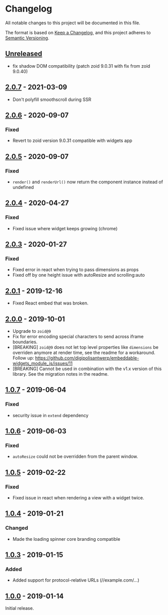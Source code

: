 # Changelog
All notable changes to this project will be documented in this file.

The format is based on [Keep a Changelog](http://keepachangelog.com/),
and this project adheres to [Semantic Versioning](https://semver.org/).

## [Unreleased]

- fix shadow DOM compatibility (patch zoid 9.0.31 with fix from zoid 9.0.40)

## [2.0.7] - 2021-03-09

- Don't polyfill smoothscroll during SSR

## [2.0.6] - 2020-09-07

### Fixed

- Revert to zoid version 9.0.31 compatible with widgets app

## [2.0.5] - 2020-09-07

### Fixed

- `render()` and `renderUrl()` now return the component instance instead of undefined

## [2.0.4] - 2020-04-27

### Fixed

- Fixed issue where widget keeps growing (chrome)

## [2.0.3] - 2020-01-27

### Fixed

- Fixed error in react when trying to pass dimensions as props
- Fixed off by one height issue with autoResize and scrolling:auto

## [2.0.1] - 2019-12-16
- Fixed React embed that was broken.

## [2.0.0] - 2019-10-01
- Upgrade to `zoid@9`
- Fix for error encoding special characters to send across iframe boundaries.
- [BREAKING] `zoid@9` does not let top level properties like `dimensions` be overriden anymore at render time, see the readme for a workaround. Follow up: https://github.com/digipolisantwerp/embeddable-widgets_module_js/issues/11
- [BREAKING] Cannot be used in combination with the v1.x version of this library. See the migration notes in the readme.


## [1.0.7] - 2019-06-04

### Fixed
- security issue in `extend` dependency


## [1.0.6] - 2019-06-03

### Fixed
- `autoResize` could not be overridden from the parent window.


## [1.0.5] - 2019-02-22

### Fixed
- Fixed issue in react when rendering a view with a widget twice.


## [1.0.4] - 2019-01-21

### Changed
- Made the loading spinner core branding compatible


## [1.0.3] - 2019-01-15

### Added
- Added support for protocol-relative URLs (//example.com/...)


## [1.0.0] - 2019-01-14
Initial release.


[Unreleased]: https://github.com/digipolisantwerp/embeddable-widgets_module_js/compare/v2.0.7...HEAD
[2.0.7]: https://github.com/digipolisantwerp/embeddable-widgets_module_js/compare/v2.0.6...v2.0.7
[2.0.6]: https://github.com/digipolisantwerp/embeddable-widgets_module_js/compare/v2.0.5...v2.0.6
[2.0.5]: https://github.com/digipolisantwerp/embeddable-widgets_module_js/compare/v2.0.4...v2.0.5
[2.0.4]: https://github.com/digipolisantwerp/embeddable-widgets_module_js/compare/v2.0.3...v2.0.4
[2.0.3]: https://github.com/digipolisantwerp/embeddable-widgets_module_js/compare/v2.0.1...v2.0.3
[2.0.1]: https://github.com/digipolisantwerp/embeddable-widgets_module_js/compare/v2.0.0...v2.0.1
[2.0.0]: https://github.com/digipolisantwerp/embeddable-widgets_module_js/compare/v1.0.7...v2.0.0
[1.0.7]: https://github.com/digipolisantwerp/embeddable-widgets_module_js/compare/v1.0.6...v1.0.7
[1.0.6]: https://github.com/digipolisantwerp/embeddable-widgets_module_js/compare/v1.0.5...v1.0.6
[1.0.5]: https://github.com/digipolisantwerp/embeddable-widgets_module_js/compare/v1.0.4...v1.0.5
[1.0.4]: https://github.com/digipolisantwerp/embeddable-widgets_module_js/compare/v1.0.3...v1.0.4
[1.0.3]: https://github.com/digipolisantwerp/embeddable-widgets_module_js/compare/v1.0.0...v1.0.3
[1.0.0]: https://github.com/digipolisantwerp/embeddable-widgets_module_js/compare/v1.0.0
